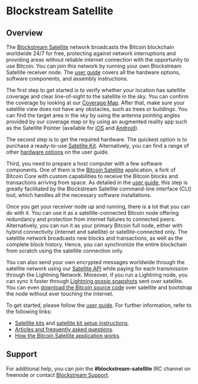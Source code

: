 # Blockstream Satellite

## Overview

The [Blockstream Satellite](https://blockstream.com/satellite/) network broadcasts the Bitcoin blockchain worldwide 24/7 for free, protecting against network interruptions and providing areas without reliable internet connection with the opportunity to use Bitcoin. You can join this network by running your own Blockstream Satellite receiver node. The [user guide](https://blockstream.github.io/satellite/) covers all the hardware options, software components, and assembly instructions.

The first step to get started is to verify whether your location has satellite coverage and clear line-of-sight to the satellite in the sky. You can confirm the coverage by looking at our [Coverage Map](https://blockstream.com/satellite/#satellite_network-coverage). After that, make sure your satellite view does not have any obstacles, such as trees or buildings. You can find the target area in the sky by using the antenna pointing angles provided by our coverage map or by using an augmented reality app such as the Satellite Pointer (available for [iOS](https://apps.apple.com/th/app/satellite-pointer/id994565490) and [Android](https://play.google.com/store/apps/details?id=com.tda.satpointer)).

The second step is to get the required hardware. The quickest option is to purchase a ready-to-use [Satellite Kit](https://store.blockstream.com/product-category/satellite_kits/). Alternatively, you can find a range of other [hardware options](https://blockstream.github.io/satellite/doc/hardware.html) on the user guide.

Third, you need to prepare a host computer with a few software components. One of them is the [Bitcoin Satellite](https://github.com/Blockstream/bitcoinsatellite/) application, a fork of Bitcoin Core with custom capabilities to receive the Bitcoin blocks and transactions arriving from space. As detailed in the [user guide](https://blockstream.github.io/satellite/#software-and-setup-configuration), this step is greatly facilitated by the Blockstream Satellite command-line interface (CLI) tool, which handles all the necessary software installations.

Once you get your receiver node up and running, there is a lot that you can do with it. You can use it as a satellite-connected Bitcoin node offering redundancy and protection from internet failures to connected peers. Alternatively, you can run it as your primary Bitcoin full node, either with hybrid connectivity (internet and satellite) or satellite-connected only. The satellite network broadcasts new blocks and transactions, as well as the complete block history. Hence, you can synchronize the entire blockchain from scratch using the satellite connection only.

You can also send your own encrypted messages worldwide through the satellite network using our [Satellite API](https://blockstream.github.io/satellite/doc/api.html) while paying for each transmission through the Lightning Network. Moreover, if you run a Lightning node, you can sync it faster through [Lightning gossip snapshots](https://blockstream.github.io/satellite/doc/api.html#lightning-gossip-snapshots) sent over satellite. You can even [download the Bitcoin source code](https://blockstream.github.io/satellite/doc/api.html#bitcoin-source-code-messages) over satellite and bootstrap the node without ever touching the internet.

To get started, please follow the [user guide](https://blockstream.github.io/satellite/). For further information, refer to the following links:

- [Satellite kits](https://store.blockstream.com/product-category/satellite_kits/) and [satellite kit setup instructions](https://help.blockstream.com/hc/en-us/articles/900001613686).
- [Articles and frequently asked questions](https://help.blockstream.com/hc/en-us/categories/900000061466-Blockstream-Satellite/).
- [How the Bitcoin Satellite application works](https://github.com/Blockstream/bitcoinsatellite/wiki/doc/bitcoin-satellite.pdf).

## Support

For additional help, you can join the **#blockstream-satellite** IRC channel on freenode or contact [Blockstream Support](https://help.blockstream.com/).
